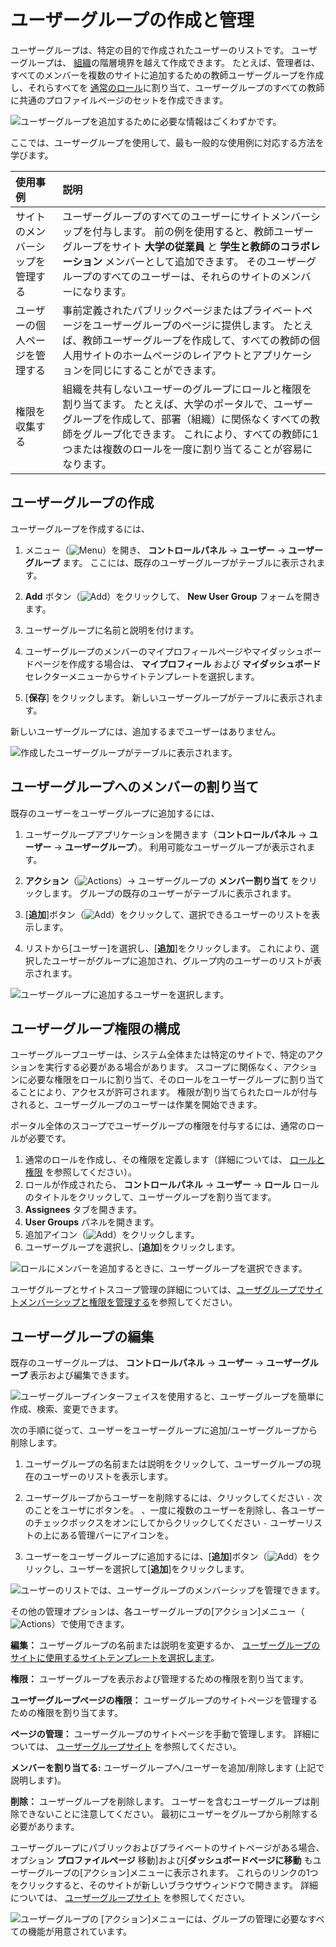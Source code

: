 # ユーザーグループの作成と管理

ユーザーグループは、特定の目的で作成されたユーザーのリストです。 ユーザーグループは、 [組織](../organizations/understanding-organizations.md)の階層境界を越えて作成できます。 たとえば、管理者は、すべてのメンバーを複数のサイトに追加するための教師ユーザーグループを作成し、それらすべてを [通常のロール](../roles-and-permissions.md)に割り当て、ユーザーグループのすべての教師に共通のプロファイルページのセットを作成できます。

![ユーザーグループを追加するために必要な情報はごくわずかです。](./creating-and-managing-user-groups/images/01.png)

ここでは、ユーザーグループを使用して、最も一般的な使用例に対応する方法を学びます。

| 使用事例             | 説明                                                                                                                                             |
| :--- | :--- |
| サイトのメンバーシップを管理する | ユーザーグループのすべてのユーザーにサイトメンバーシップを付与します。 前の例を使用すると、教師ユーザーグループをサイト **大学の従業員** と **学生と教師のコラボレーション** メンバーとして追加できます。 そのユーザーグループのすべてのユーザーは、それらのサイトのメンバーになります。 |
| ユーザーの個人ページを管理する  | 事前定義されたパブリックページまたはプライベートページをユーザーグループのページに提供します。 たとえば、教師ユーザーグループを作成して、すべての教師の個人用サイトのホームページのレイアウトとアプリケーションを同じにすることができます。                         |
| 権限を収集する          | 組織を共有しないユーザーのグループにロールと権限を割り当てます。 たとえば、大学のポータルで、ユーザーグループを作成して、部署（組織）に関係なくすべての教師をグループ化できます。 これにより、すべての教師に1つまたは複数のロールを一度に割り当てることが容易になります。         |

<a name="ユーザーグループの作成" />

## ユーザーグループの作成

ユーザーグループを作成するには、

1.  メニュー（![Menu](../../images/icon-menu.png)）を開き、 **コントロールパネル** → **ユーザー** → **ユーザーグループ** ます。 ここには、既存のユーザーグループがテーブルに表示されます。

2. **Add** ボタン（![Add](../../images/icon-add.png)）をクリックして、 **New User Group** フォームを開きます。

3.  ユーザーグループに名前と説明を付けます。

4.  ユーザーグループのメンバーのマイプロフィールページやマイダッシュボードページを作成する場合は、 **マイプロフィール** および **マイダッシュボード** セレクターメニューからサイトテンプレートを選択します。

5. [**保存**] をクリックします。 新しいユーザーグループがテーブルに表示されます。

新しいユーザーグループには、追加するまでユーザーはありません。

![作成したユーザーグループがテーブルに表示されます。](./creating-and-managing-user-groups/images/02.png)

<a name="ユーザーグループへのメンバーの割り当て" />

## ユーザーグループへのメンバーの割り当て

既存のユーザーをユーザーグループに追加するには、

1.  ユーザーグループアプリケーションを開きます（**コントロールパネル** → **ユーザー** → **ユーザーグループ**）。 利用可能なユーザーグループが表示されます。

2. **アクション**（![Actions](../../images/icon-actions.png)）→ ユーザーグループの **メンバー割り当て** をクリックします。 グループの既存のユーザーがテーブルに表示されます。

3.  [**追加**]ボタン（![Add](../../images/icon-add.png)）をクリックして、選択できるユーザーのリストを表示します。

4.  リストから[ユーザー]を選択し、[**追加**]をクリックします。 これにより、選択したユーザーがグループに追加され、グループ内のユーザーのリストが表示されます。

![ユーザーグループに追加するユーザーを選択します。](./creating-and-managing-user-groups/images/03.png)

<a name="ユーザーグループ権限の構成" />

## ユーザーグループ権限の構成

ユーザーグループユーザーは、システム全体または特定のサイトで、特定のアクションを実行する必要がある場合があります。 スコープに関係なく、アクションに必要な権限をロールに割り当て、そのロールをユーザーグループに割り当てることにより、アクセスが許可されます。 権限が割り当てられたロールが付与されると、ユーザーグループのユーザーは作業を開始できます。

ポータル全体のスコープでユーザーグループの権限を付与するには、通常のロールが必要です。

1.  通常のロールを作成し、その権限を定義します（詳細については、 [ロールと権限](https://help.liferay.com/hc/en-us/articles/360028819032-Roles-and-Permissions) を参照してください）。
2.  ロールが作成されたら、 **コントロールパネル** → **ユーザー** → **ロール** ロールのタイトルをクリックして、ユーザーグループを割り当てます。
3. **Assignees** タブを開きます。
4. **User Groups** パネルを開きます。
5.  追加アイコン（![Add](../../images/icon-add.png)）をクリックします。
6.  ユーザーグループを選択し、[**追加**]をクリックします。

![ロールにメンバーを追加するときに、ユーザーグループを選択できます。](./creating-and-managing-user-groups/images/07.png)

ユーザグループとサイトスコープ管理の詳細については、[ユーザグループでサイトメンバーシップと権限を管理する](./managing-site-membership-and-permissions-with-user-groups.md)を参照してください。

<a name="ユーザーグループの編集" />

## ユーザーグループの編集

既存のユーザーグループは、 **コントロールパネル** → **ユーザー** → **ユーザーグループ** 表示および編集できます。

![ユーザーグループインターフェイスを使用すると、ユーザーグループを簡単に作成、検索、変更できます。](./creating-and-managing-user-groups/images/02.png)

次の手順に従って、ユーザーをユーザーグループに追加/ユーザーグループから削除します。

1.  ユーザーグループの名前または説明をクリックして、ユーザーグループの現在のユーザーのリストを表示します。

2.  ユーザーグループからユーザーを削除するには、クリックしてください `-` 次のことをユーザにボタンを。 、一度に複数のユーザーを削除し、各ユーザーのチェックボックスをオンにしてからクリックしてください `-` ユーザーリストの上にある管理バーにアイコンを。

3.  ユーザーをユーザーグループに追加するには、[**追加**]ボタン（![Add](../../images/icon-add.png)）をクリックし、ユーザーを選択して[**追加**]をクリックします。

![ユーザーのリストでは、ユーザーグループのメンバーシップを管理できます。](./creating-and-managing-user-groups/images/05.png)

その他の管理オプションは、各ユーザーグループの[アクション]メニュー（![Actions](../../images/icon-actions.png)）で使用できます。

**編集：** ユーザーグループの名前または説明を変更するか、 [ユーザーグループのサイトに使用するサイトテンプレートを選択します](./user-group-sites.md)。

**権限：** ユーザーグループを表示および管理するための権限を割り当てます。

**ユーザーグループページの権限：** ユーザーグループのサイトページを管理するための権限を割り当てます。

**ページの管理：** ユーザーグループのサイトページを手動で管理します。 詳細については、 [ユーザーグループサイト](./user-group-sites.md#creating-user-group-sites-manually) を参照してください。

**メンバーを割り当てる:** ユーザーグループへ/ユーザーを追加/削除します (上記で説明します)。

**削除：** ユーザーグループを削除します。 ユーザーを含むユーザーグループは削除できないことに注意してください。 最初にユーザーをグループから削除する必要があります。

ユーザーグループにパブリックおよびプライベートのサイトページがある場合、オプション **プロファイルページ** 移動]および[**ダッシュボードページに移動** もユーザーグループの[アクション]メニューに表示されます。 これらのリンクの1つをクリックすると、そのサイトが新しいブラウザウィンドウで開きます。 詳細については、 [ユーザーグループサイト](./user-group-sites.md) を参照してください。

![ユーザーグループの [アクション]メニューには、グループの管理に必要なすべての機能が用意されています。](./creating-and-managing-user-groups/images/06.png)
